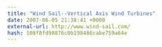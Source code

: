 ```yaml
---
title: "Wind Sail--Vertical Axis Wind Turbines"
date: 2007-06-05 21:38:41 +0000
external-url: http://www.wind-sail.com/
hash: 108f8fd98876c0b198486cabe759a64e
---
```



